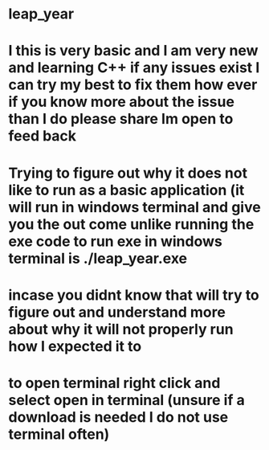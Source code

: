 # leap_year
# I this is very basic and I am very new and learning C++  if any issues exist I can try my best to fix them how ever if you know more about the issue than I do please share Im open to feed back 
# Trying to figure out why it does not like to run as a basic application (it will run in windows terminal and give you the out come unlike running the exe code to run exe in windows terminal is ./leap_year.exe 
# incase you didnt know that will try to figure out and understand more about why it will not properly run how I expected it to 
# to open terminal right click and select open in terminal (unsure if a download is needed I do not use terminal often)

